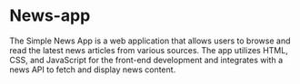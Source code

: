 # News-app
The Simple News App is a web application that allows users to browse and read the latest news articles from various sources. The app utilizes HTML, CSS, and JavaScript for the front-end development and integrates with a news API to fetch and display news content.
